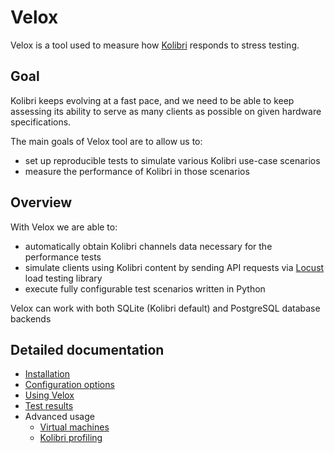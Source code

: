# Velox
Velox is a tool used to measure how [Kolibri](https://github.com/learningequality/kolibri) responds to stress testing.

## Goal
Kolibri keeps evolving at a fast pace, and we need to be able to keep assessing its ability to serve as many clients as possible on given hardware specifications.

The main goals of Velox tool are to allow us to:
- set up reproducible tests to simulate various Kolibri use-case scenarios
- measure the performance of Kolibri in those scenarios

## Overview
With Velox we are able to:
- automatically obtain Kolibri channels data necessary for the performance tests
- simulate clients using Kolibri content by sending API requests via [Locust](https://github.com/locustio/locust) load testing library
- execute fully configurable test scenarios written in Python

Velox can work with both SQLite (Kolibri default) and PostgreSQL database backends

## Detailed documentation
- [Installation](docs/installation.md)
- [Configuration options](docs/configuration-options.md)
- [Using Velox](docs/using-velox.md)
- [Test results](docs/test-results.md)
- Advanced usage
    - [Virtual machines](docs/advanced-usage-vms.md)
    - [Kolibri profiling](docs/advanced-usage-profiling.md)
